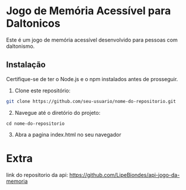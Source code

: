 # Jogo de Memória Acessível para Daltonicos

Este é um jogo de memória acessível desenvolvido para pessoas com daltonismo.

## Instalação

Certifique-se de ter o Node.js e o npm instalados antes de prosseguir.

1. Clone este repositório:

```bash
git clone https://github.com/seu-usuario/nome-do-repositorio.git
```

2. Navegue até o diretório do projeto:

```
cd nome-do-repositorio
```

3.  Abra a pagina index.html no seu navegador

# Extra

link do repositorio da api:  https://github.com/LipeBiondes/api-jogo-da-memoria
